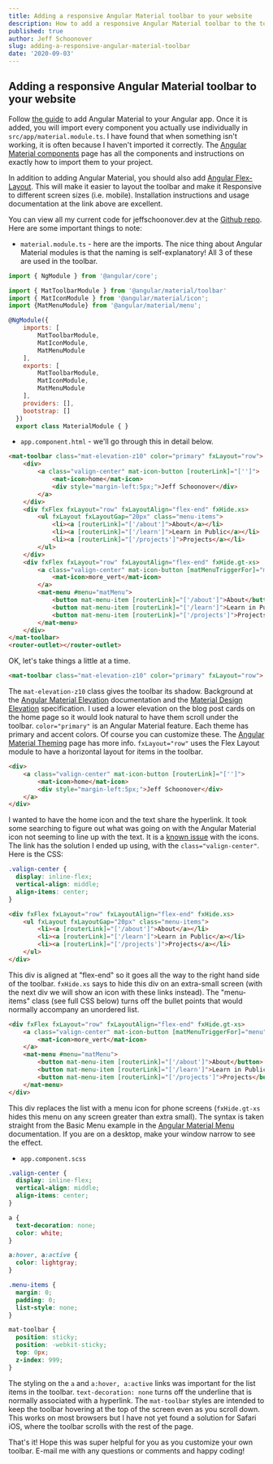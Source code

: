 ```yaml
---
title: Adding a responsive Angular Material toolbar to your website
description: How to add a responsive Angular Material toolbar to the top of your website 
published: true
author: Jeff Schoonover
slug: adding-a-responsive-angular-material-toolbar
date: '2020-09-03'
---
```


## Adding a responsive Angular Material toolbar to your website

Follow [the guide](https://material.angular.io/guide/getting-started) to add Angular Material to your Angular app.  Once it is added, you will import every component you actually use individually in `src/app/material.module.ts`.  I have found that when something isn't working, it is often because I haven't imported it correctly.  The [Angular Material components](https://material.angular.io/components/categories) page has all the components and instructions on exactly how to import them to your project.

In addition to adding Angular Material, you should also add [Angular Flex-Layout](https://github.com/angular/flex-layout).  This will make it easier to layout the toolbar and make it Responsive to different screen sizes (i.e. mobile).  Installation instructions and usage documentation at the link above are excellent.

You can view all my current code for jeffschoonover.dev at the [Github repo](https://github.com/jeffschoonover416/jeffschoonover.dev-source).  Here are some important things to note:

- `material.module.ts` - here are the imports.  The nice thing about Angular Material modules is that the naming is self-explanatory!  All 3 of these are used in the toolbar.

```js
import { NgModule } from '@angular/core';

import { MatToolbarModule } from '@angular/material/toolbar'
import { MatIconModule } from '@angular/material/icon';
import {MatMenuModule} from '@angular/material/menu';

@NgModule({
    imports: [
        MatToolbarModule,
        MatIconModule,
        MatMenuModule
    ],
    exports: [
        MatToolbarModule,
        MatIconModule,
        MatMenuModule
    ],
    providers: [],
    bootstrap: []
  })
  export class MaterialModule { }
```

- `app.component.html` - we'll go through this in detail below.

```html
<mat-toolbar class="mat-elevation-z10" color="primary" fxLayout="row">
    <div>
        <a class="valign-center" mat-icon-button [routerLink]="['']">
            <mat-icon>home</mat-icon>
            <div style="margin-left:5px;">Jeff Schoonover</div>
        </a> 
    </div>
    <div fxFlex fxLayout="row" fxLayoutAlign="flex-end" fxHide.xs>
        <ul fxLayout fxLayoutGap="20px" class="menu-items">
            <li><a [routerLink]="['/about']">About</a></li>
            <li><a [routerLink]="['/learn']">Learn in Public</a></li>
            <li><a [routerLink]="['/projects']">Projects</a></li>
        </ul>
    </div>
    <div fxFlex fxLayout="row" fxLayoutAlign="flex-end" fxHide.gt-xs>
        <a class="valign-center" mat-icon-button [matMenuTriggerFor]="menu" aria-label="additional links">
            <mat-icon>more_vert</mat-icon>
        </a>
        <mat-menu #menu="matMenu">
            <button mat-menu-item [routerLink]="['/about']">About</button>
            <button mat-menu-item [routerLink]="['/learn']">Learn in Public</button>
            <button mat-menu-item [routerLink]="['/projects']">Projects</button>
        </mat-menu>
    </div>
</mat-toolbar>
<router-outlet></router-outlet>
```

OK, let's take things a little at a time.

```html
<mat-toolbar class="mat-elevation-z10" color="primary" fxLayout="row">
```

The `mat-elevation-z10` class gives the toolbar its shadow.  Background at the [Angular Material Elevation](https://material.angular.io/guide/elevation) documentation and the [Material Design Elevation](https://material.io/design/environment/elevation.html) specification.  I used a lower elevation on the blog post cards on the home page so it would look natural to have them scroll under the toolbar.  `color="primary"` is an Angular Material feature.  Each theme has primary and accent colors.  Of course you can customize these.  The [Angular Material Theming](https://material.angular.io/guide/theming) page has more info.  `fxLayout="row"` uses the Flex Layout module to have a horizontal layout for items in the toolbar.

```html
<div>
    <a class="valign-center" mat-icon-button [routerLink]="['']">
        <mat-icon>home</mat-icon>
        <div style="margin-left:5px;">Jeff Schoonover</div>
    </a> 
</div>
```

I wanted to have the home icon and the text share the hyperlink.  It took some searching to figure out what was going on with the Angular Material icon not seeming to line up with the text.  It is a [known issue](https://github.com/google/material-design-icons/issues/206) with the icons.  The link has the solution I ended up using, with the `class="valign-center"`.  Here is the CSS:

```css
.valign-center {
  display: inline-flex;
  vertical-align: middle;
  align-items: center;
}
```

```html
<div fxFlex fxLayout="row" fxLayoutAlign="flex-end" fxHide.xs>
    <ul fxLayout fxLayoutGap="20px" class="menu-items">
        <li><a [routerLink]="['/about']">About</a></li>
        <li><a [routerLink]="['/learn']">Learn in Public</a></li>
        <li><a [routerLink]="['/projects']">Projects</a></li>
    </ul>
</div>
```

This div is aligned at "flex-end" so it goes all the way to the right hand side of the toolbar.  `fxHide.xs` says to hide this div on an extra-small screen (with the next div we will show an icon with these links instead).  The "menu-items" class (see full CSS below) turns off the bullet points that would normally accompany an unordered list.

```html
<div fxFlex fxLayout="row" fxLayoutAlign="flex-end" fxHide.gt-xs>
    <a class="valign-center" mat-icon-button [matMenuTriggerFor]="menu" aria-label="additional links">
        <mat-icon>more_vert</mat-icon>
    </a>
    <mat-menu #menu="matMenu">
        <button mat-menu-item [routerLink]="['/about']">About</button>
        <button mat-menu-item [routerLink]="['/learn']">Learn in Public</button>
        <button mat-menu-item [routerLink]="['/projects']">Projects</button>
    </mat-menu>
</div>
```

This div replaces the list with a menu icon for phone screens (`fxHide.gt-xs` hides this menu on any screen greater than extra small).  The syntax is taken straight from the Basic Menu example in the [Angular Material Menu](https://material.angular.io/components/menu/examples) documentation.  If you are on a desktop, make your window narrow to see the effect.

- `app.component.scss`

```css
.valign-center {
  display: inline-flex;
  vertical-align: middle;
  align-items: center;
}

a {
  text-decoration: none;
  color: white;
}

a:hover, a:active {
  color: lightgray;
}

.menu-items {
  margin: 0;
  padding: 0;
  list-style: none;
}

mat-toolbar {
  position: sticky;
  position: -webkit-sticky;
  top: 0px;
  z-index: 999;
}
```

The styling on the `a` and `a:hover, a:active` links was important for the list items in the toolbar.  `text-decoration: none` turns off the underline that is normally associated with a hyperlink.  The `mat-toolbar` styles are intended to keep the toolbar hovering at the top of the screen even as you scroll down.  This works on most browsers but I have not yet found a solution for Safari iOS, where the toolbar scrolls with the rest of the page.

That's it!  Hope this was super helpful for you as you customize your own toolbar.  E-mail me with any questions or comments and happy coding!
